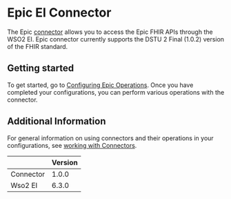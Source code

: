 # Epic EI Connector
The Epic [connector](https://docs.wso2.com/display/EI611/Working+with+Connectors) allows you to access the Epic FHIR APIs through the WSO2 EI. 
Epic connector currently supports the DSTU 2 Final (1.0.2) version of the FHIR standard.

## Getting started
To get started, go to [Configuring Epic Operations](config.md). Once you have completed your configurations, you can perform various operations with the connector.

## Additional Information
For general information on using connectors and their operations in your configurations, see [working with Connectors](https://docs.wso2.com/display/EI611/Working+with+Connectors).

| | Version|
| ----------| ------|
| Connector | 1.0.0 |
| Wso2 EI   | 6.3.0 |
